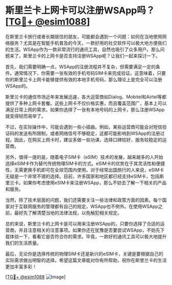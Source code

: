 # 斯里兰卡上网卡可以注册WSApp吗？[[TG💪+ @esim1088](https://t.me/s/esim1088)]

在斯里兰卡旅行或者长期居住的朋友，可能都会遇到一个问题：如何在当地使用网络服务？尤其是在智能手机普及的今天，一款好用的社交软件可以极大地方便我们的生活。WSApp作为一款非常流行的通讯工具，自然也吸引了众多用户。那么问题来了，斯里兰卡的上网卡是否支持注册WSApp呢？让我们一起来探讨一下。

首先，我们需要明确一点，WSApp的注册流程并不复杂，但需要满足一定的条件。通常情况下，你需要一张有效的手机号码SIM卡来完成验证。这意味着，只要你的斯里兰卡上网卡能够提供有效的本地手机号码，那么理论上是完全可以注册WSApp的。

斯里兰卡的通信市场近年来发展迅速，各大运营商如Dialog、Mobitel和Airtel等都提供了多种上网卡套餐。这些上网卡不仅价格实惠，而且覆盖范围广，基本上可以满足日常上网的需求。如果你选择了一张有本地号码的上网卡，那么注册WSApp就变得轻而易举了。

不过，在实际操作中，可能会遇到一些小插曲。例如，某些运营商可能会对短信验证码的发送有所限制，或者网络信号不够稳定，这都可能影响到WSApp的注册过程。因此，在购买上网卡时，建议多做一些功课，选择口碑较好、服务较稳定的运营商。

另外，值得一提的是，随着电子SIM卡（eSIM）技术的发展，越来越多的人开始选择eSIM卡作为替代传统物理SIM卡的方式。eSIM卡的优势在于其灵活性和便捷性，无需更换手机即可在全球范围内使用。对于经常出国旅行的人来说，eSIM卡无疑是一个非常不错的选择。目前，许多国家和地区都已经支持eSIM卡，包括斯里兰卡。如果你考虑使用eSIM卡来注册WSApp，那么不妨去了解一下相关的产品和服务。

当然，除了技术层面的问题，我们还需要关注一些法律和政策方面的因素。每个国家对于互联网服务的管理都有自己的规定，WSApp也不例外。在使用WSApp之前，最好先了解清楚当地的法律法规，以免触犯相关规定。

总的来说，斯里兰卡的上网卡是可以用来注册WSApp的，只要你选择了合适的运营商，并且注意相关的注意事项。如果你还在犹豫是否要尝试WSApp，不妨先下载体验一下，看看它是否符合你的需求。毕竟，一款好的通讯工具可以极大地提升我们的生活质量。

最后，无论你是选择传统的物理SIM卡还是新兴的eSIM卡，关键是要根据自己的实际需求做出明智的选择。希望这篇文章能对你有所帮助，祝你在斯里兰卡的生活更加丰富多彩！

[[TG💪+ @esim1088](https://t.me/s/esim1088) ![Image](https://i.postimg.cc/4NQfJmqS/Snipaste-2025-05-13-00-14-12.png)]